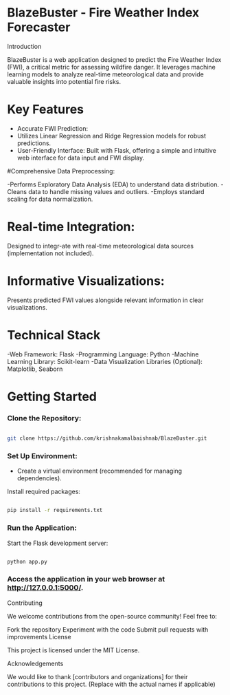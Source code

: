 # BlazeBuster - Fire Weather Index Forecaster
Introduction

BlazeBuster is a web application designed to predict the Fire Weather Index (FWI), a critical metric for assessing wildfire danger. It leverages machine learning models to analyze real-time meteorological data and provide valuable insights into potential fire risks.

# Key Features

- Accurate FWI Prediction:
- Utilizes Linear Regression and Ridge Regression models for robust predictions.
- User-Friendly Interface: Built with Flask, offering a simple and intuitive web interface for data input and FWI display.

#Comprehensive Data Preprocessing:

-Performs Exploratory Data Analysis (EDA) to understand data distribution.
-Cleans data to handle missing values and outliers.
-Employs standard scaling for data normalization.

# Real-time Integration:

Designed to integr-ate with real-time meteorological data sources (implementation not included).

# Informative Visualizations:

Presents predicted FWI values alongside relevant information in clear visualizations.


# Technical Stack

-Web Framework: Flask
-Programming Language: Python
-Machine Learning Library: Scikit-learn
-Data Visualization Libraries (Optional): Matplotlib, Seaborn


# Getting Started

### Clone the Repository:

```Bash

git clone https://github.com/krishnakamalbaishnab/BlazeBuster.git

```

### Set Up Environment:

- Create a virtual environment (recommended for managing dependencies).

Install required packages:

```Bash

pip install -r requirements.txt
```

### Run the Application:

Start the Flask development server:

```Bash

python app.py
```

### Access the application in your web browser at http://127.0.0.1:5000/.

Contributing

We welcome contributions from the open-source community! Feel free to:

Fork the repository
Experiment with the code
Submit pull requests with improvements
License

This project is licensed under the MIT License.

Acknowledgements

We would like to thank [contributors and organizations] for their contributions to this project. (Replace with the actual names if applicable)